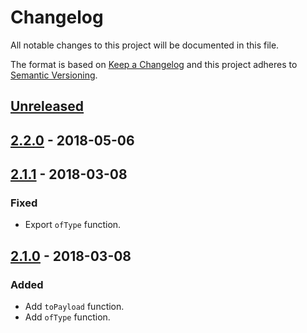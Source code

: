 # Changelog
All notable changes to this project will be documented in this file.

The format is based on [Keep a Changelog](http://keepachangelog.com/en/1.0.0/)
and this project adheres to [Semantic Versioning](http://semver.org/spec/v2.0.0.html).

## [Unreleased]

## [2.2.0] - 2018-05-06

## [2.1.1] - 2018-03-08

### Fixed
- Export `ofType` function.

## [2.1.0] - 2018-03-08

### Added
- Add `toPayload` function.
- Add `ofType` function.

[Unreleased]: https://github.com/Ailrun/tsdux-observable
[2.2.0]: https://github.com/Ailrun/tsdux/tree/v2.2.0
[2.1.1]: https://github.com/Ailrun/tsdux/tree/v2.1.1
[2.1.0]: https://github.com/Ailrun/tsdux/tree/v2.1.0
